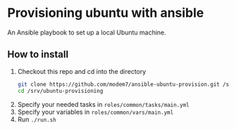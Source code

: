 # Provisioning ubuntu with ansible

An Ansible playbook to set up a local Ubuntu machine.

## How to install

1. Checkout this repo and cd into the directory
    ```bash
    git clone https://github.com/modem7/ansible-ubuntu-provision.git /srv/ubuntu-provisioning
    cd /srv/ubuntu-provisioning
    ```
2. Specify your needed tasks in `roles/common/tasks/main.yml`
3. Specify your variables in `roles/common/vars/main.yml`
4. Run `./run.sh`